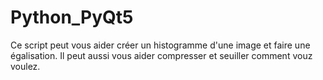 # Python_PyQt5
Ce script peut vous aider créer un histogramme d'une image et faire une égalisation.
Il peut aussi vous aider compresser et seuiller comment vouz voulez.
